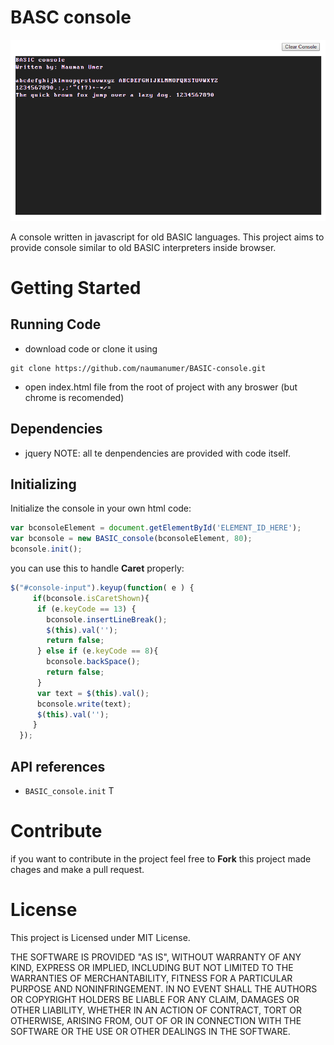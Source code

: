 # BASC console

![BASIC console](BASIC%20console.png "BASIC console")

A console written in javascript for old BASIC languages. This project aims to provide console similar to old BASIC interpreters inside browser.

# Getting Started
## Running Code
* download code or clone it using
```
git clone https://github.com/naumanumer/BASIC-console.git
```
* open index.html file from the root of project with any broswer (but chrome is recomended)

## Dependencies
* jquery
NOTE: all te denpendencies are provided with code itself.

## Initializing

Initialize the console in your own html code:
```javascript
var bconsoleElement = document.getElementById('ELEMENT_ID_HERE');
var bconsole = new BASIC_console(bconsoleElement, 80);
bconsole.init();
```
you can use this to handle **Caret** properly:
```javascript
$("#console-input").keyup(function( e ) {
	 if(bconsole.isCaretShown){
	  if (e.keyCode == 13) {
		bconsole.insertLineBreak();
		$(this).val('');
		return false;
	  } else if (e.keyCode == 8){
		bconsole.backSpace();
		return false;
	  }
	  var text = $(this).val();
	  bconsole.write(text);
	  $(this).val('');
	 }
  });
 ```
 
## API references

* `BASIC_console.init` T


# Contribute
if you want to contribute in the project feel free to **Fork** this project made chages and make a pull request.

# License
This project is Licensed under MIT License.

THE SOFTWARE IS PROVIDED "AS IS", WITHOUT WARRANTY OF ANY KIND, EXPRESS OR
IMPLIED, INCLUDING BUT NOT LIMITED TO THE WARRANTIES OF MERCHANTABILITY,
FITNESS FOR A PARTICULAR PURPOSE AND NONINFRINGEMENT. IN NO EVENT SHALL THE
AUTHORS OR COPYRIGHT HOLDERS BE LIABLE FOR ANY CLAIM, DAMAGES OR OTHER
LIABILITY, WHETHER IN AN ACTION OF CONTRACT, TORT OR OTHERWISE, ARISING FROM,
OUT OF OR IN CONNECTION WITH THE SOFTWARE OR THE USE OR OTHER DEALINGS IN THE
SOFTWARE.
